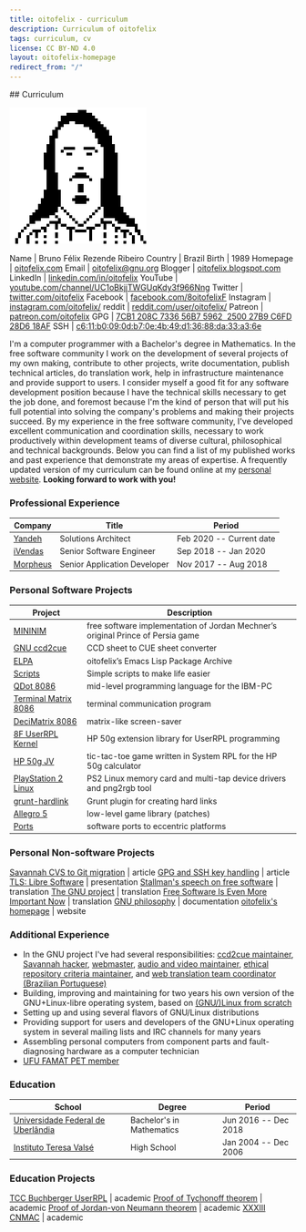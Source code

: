 ```yaml
---
title: oitofelix - curriculum
description: Curriculum of oitofelix
tags: curriculum, cv
license: CC BY-ND 4.0
layout: oitofelix-homepage
redirect_from: "/"
---
```

<div id="curriculum" markdown="1">
## Curriculum

<!-- <div id="face-bw" markdown="1"> -->
<!-- ![oitofelix's face](images/oitofelix-face-bw.png) -->
<!-- </div> -->

<!-- <div id="face-gray" markdown="1"> -->
<!-- ![oitofelix's face](images/oitofelix-face-gray.png) -->
<!-- </div> -->

<!-- ![oitofelix's face](images/oitofelix-face.jpg) -->
![oitofelix's face](images/oitofelix-face-bw-240.png)

<div id="identity" markdown="1">

Name      | Bruno Félix Rezende Ribeiro
Country   | Brazil
Birth     | 1989
Homepage  | [oitofelix.com](http://oitofelix.com/)
Email     | [oitofelix@gnu.org](mailto:oitofelix@gnu.org)
Blogger   | [oitofelix.blogspot.com](https://oitofelix.blogspot.com/)
LinkedIn  | [linkedin.com/in/oitofelix](http://www.linkedin.com/in/oitofelix)
YouTube   | [youtube.com/channel/UC1oBkjjTWGUqKdy3f966Nng](https://youtube.com/channel/UC1oBkjjTWGUqKdy3f966Nng)
Twitter   | [twitter.com/oitofelix](https://twitter.com/oitofelix)
Facebook  | [facebook.com/8oitofelixF](https://www.facebook.com/8oitofelixF)
Instagram | [instagram.com/oitofelix/](https://www.instagram.com/oitofelix/)
reddit    | [reddit.com/user/oitofelix/](https://www.reddit.com/user/oitofelix/)
Patreon   | [patreon.com/oitofelix](https://www.patreon.com/oitofelix)
GPG       | [7CB1 208C 7336 56B7 5962  2500 27B9 C6FD 28D6 18AF](/oitofelix.gpg)
SSH       | [c6:11:b0:09:0d:b7:0e:4b:49:d1:36:88:da:33:a3:6e](/oitofelix.ssh)

</div>

I'm a computer programmer with a Bachelor's degree in Mathematics.  In
the free software community I work on the development of several
projects of my own making, contribute to other projects, write
documentation, publish technical articles, do translation work, help
in infrastructure maintenance and provide support to users.  I
consider myself a good fit for any software development position
because I have the technical skills necessary to get the job done, and
foremost because I'm the kind of person that will put his full
potential into solving the company's problems and making their
projects succeed. By my experience in the free software community,
I've developed excellent communication and coordination skills,
necessary to work productively within development teams of diverse
cultural, philosophical and technical backgrounds.  Below you can find
a list of my published works and past experience that demonstrate my
areas of expertise.  A frequently updated version of my curriculum can
be found online at my
[personal website](http://oitofelix.com/curriculum.html).
**Looking forward to work with you!**

<!-- Professional Experience -->
<div class="no-break" markdown="1">

### Professional Experience

Company                                                           | Title                        | Period
------------------------------------------------------------------|------------------------------|--------------------------
[Yandeh](https://www.linkedin.com/company/yandeh/)                | Solutions Architect          | Feb 2020 -- Current date
[iVendas](https://www.linkedin.com/company/ivendas-oficial/)      | Senior Software Engineer     | Sep 2018 -- Jan 2020
[Morpheus](https://www.linkedin.com/company/morpheus-tecnologia/) | Senior Application Developer | Nov 2017 -- Aug 2018

</div>

<!-- Personal Software Projects -->
<div class="no-break" markdown="1">

### Personal Software Projects

Project | Description
--------|--------
[MININIM](mininim/) | free software implementation of Jordan Mechner’s original Prince of Persia game
[GNU ccd2cue](http://www.gnu.org/software/ccd2cue/) | CCD sheet to CUE sheet converter
[ELPA](elpa/) | oitofelix’s Emacs Lisp Package Archive
[Scripts](scripts.html) | Simple scripts to make life easier
[QDot 8086](qdot-8086/) | mid-level programming language for the IBM-PC
[Terminal Matrix 8086](terminal-matrix-8086/) | terminal communication program
[DeciMatrix 8086](decimatrix-8086/) | matrix-like screen-saver
[8F UserRPL Kernel](8f-userrpl-kernel/) | HP 50g extension library for UserRPL programming
[HP 50g JV](http://www.hpcalc.org/details.php?id=7171) | tic-tac-toe game written in System RPL for the HP 50g calculator
[PlayStation 2 Linux](ps2-linux/) | PS2 Linux memory card and multi-tap device drivers and png2rgb tool
[grunt-hardlink](http://www.npmjs.com/package/grunt-hardlink) | Grunt plugin for creating hard links
[Allegro 5](https://github.com/liballeg/allegro5/search?q=author%3Aoitofelix&type=Commits&utf8=%E2%9C%93) | low-level game library (patches)
[Ports](ports/) | software ports to eccentric platforms

</div>


<!-- Personal Non-software Projects -->
<div class="no-break" markdown="1">

### Personal Non-software Projects

[Savannah CVS to Git migration](article-savannah-cvs-to-git-migration/) | article
[GPG and SSH key handling](article-gpg-and-ssh-key-handling/) | article
[TLS: Libre Software](presentation-tls-libre-software/) | presentation
[Stallman's speech on free software](translation-stallman-speech-on-free-software) | translation
[The GNU project](http://www.gnu.org/gnu/thegnuproject.pt-br.html) | translation
[Free Software Is Even More Important Now](http://www.gnu.org/philosophy/free-software-even-more-important.pt-br.html) | translation
[GNU philosophy](gnu-philosophy/) | documentation
[oitofelix's homepage](/) | website

</div>


<!-- Additional Experience -->
<div class="no-break" markdown="1">

### Additional Experience

- In the GNU project I've had several responsibilities:
[ccd2cue maintainer](http://www.gnu.org/software/ccd2cue/),
[Savannah hacker](https://savannah.gnu.org/project/memberlist.php?group=administration),
[webmaster](http://www.gnu.org/people/webmeisters.html#oitofelix),
[audio and video maintainer](http://audio-video.gnu.org/),
[ethical repository criteria maintainer](http://www.gnu.org/software/repo-criteria.html#oitofelix),
and
[web translation team coordinator (Brazilian Portuguese)](http://www.gnu.org/server/standards/translations/pt-br/updates.html#table-contrib-ranking)
- Building, improving and maintaining for two years his own version of
  the GNU+Linux-libre operating system, based on
  [(GNU/)Linux from scratch](http://www.linuxfromscratch.org/)
- Setting up and using several flavors of GNU/Linux distributions
- Providing support for users and developers of the GNU+Linux
  operating system in several mailing lists and IRC channels for many
  years
- Assembling personal computers from component parts and
  fault-diagnosing hardware as a computer technician
- [UFU FAMAT PET member](https://web.archive.org/web/20171210150215/http://www.portal.famat.ufu.br/node/274)

</div>


<!-- Education -->
<div class="no-break" markdown="1">

### Education

School                                                                            | Degree                    | Period
----------------------------------------------------------------------------------|---------------------------|----------------------
[Universidade Federal de Uberlândia](https://www.linkedin.com/school/ufuoficial/) | Bachelor's in Mathematics | Jun 2016 -- Dec 2018
[Instituto Teresa Valsé](https://www.linkedin.com/company/instituto-teresavalse/) | High School               | Jan 2004 -- Dec 2006

### Education Projects

[TCC Buchberger UserRPL](academic/TCC%20-%20Buchberger%20UserRPL.pdf) | academic
[Proof of Tychonoff theorem](academic/Teorema%20de%20Tychonoff.pdf) | academic
[Proof of Jordan-von Neumann theorem](academic/Jordan-von%20Neumann%20Theorem.pdf) | academic
[XXXIII CNMAC](https://web.archive.org/web/20171010104336/http://www.sbmac.org.br/eventos/cnmac/xxxiii_cnmac/pdf/481.pdf) | academic

</div>

</div>
